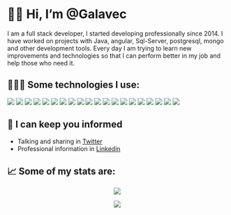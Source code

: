 # 👋🏼 Hi, I’m @Galavec
I am a full stack developer, I started developing professionally since 2014. I have worked on projects with Java, angular, Sql-Server, postgresql, mongo and other development tools. Every day I am trying to learn new improvements and technologies so that I can perform better in my job and help those who need it.

## 👨🏻‍💻 Some technologies I use:
![](https://img.shields.io/badge/-java-brown?style=for-the-badge&logo=CoffeeScript&logoColor=white)
![](https://img.shields.io/badge/Spring_Boot-F2F4F9?style=for-the-badge&logo=spring-boot)
![](https://img.shields.io/badge/-Angular-orange?style=for-the-badge&logo=Angular&logoColor=white)
![](https://img.shields.io/badge/-Ionic-informational?style=for-the-badge&logo=Ionic&logoColor=white)
![](https://img.shields.io/badge/Node.js-339933?style=for-the-badge&logo=nodedotjs&logoColor=white)
![](https://img.shields.io/badge/apache_maven-C71A36?style=for-the-badge&logo=apachemaven&logoColor=white)
![](https://img.shields.io/badge/npm-CB3837?style=for-the-badge&logo=npm&logoColor=white)
![](https://img.shields.io/badge/HTML5-E34F26?style=for-the-badge&logo=html5&logoColor=white)
![](https://img.shields.io/badge/redis-%23DD0031.svg?&style=for-the-badge&logo=redis&logoColor=white)
![](https://img.shields.io/badge/Docker-2CA5E0?style=for-the-badge&logo=docker&logoColor=white)
![](https://img.shields.io/badge/Microsoft%20SQL%20Server-CC2927?style=for-the-badge&logo=microsoft%20sql%20server&logoColor=white)
![](https://img.shields.io/badge/MongoDB-4EA94B?style=for-the-badge&logo=mongodb&logoColor=white)
![](https://img.shields.io/badge/MySQL-005C84?style=for-the-badge&logo=mysql&logoColor=white)
![](https://img.shields.io/badge/Oracle-F80000?style=for-the-badge&logo=Oracle&logoColor=white)
![](https://img.shields.io/badge/PostgreSQL-316192?style=for-the-badge&logo=postgresql&logoColor=white)
![](https://img.shields.io/badge/Insomnia-5849be?style=for-the-badge&logo=Insomnia&logoColor=white)
![](https://img.shields.io/badge/Postman-FF6C37?style=for-the-badge&logo=Postman&logoColor=white)
![](https://img.shields.io/badge/Swagger-85EA2D?style=for-the-badge&logo=Swagger&logoColor=white)
![](https://img.shields.io/badge/SonarLint-CB2029?style=for-the-badge&logo=sonarlint&logoColor=white)
![](https://img.shields.io/badge/GIT-E44C30?style=for-the-badge&logo=git&logoColor=white)


## 📰 I can keep you informed
- Talking and sharing in [Twitter](https://twitter.com/galavec)
- Professional information in [Linkedin](https://www.linkedin.com/in/galavec/)


## 📈   Some of my stats are:
<p align="center">
  <img align="" src="https://github-readme-stats.vercel.app/api/top-langs/?username=galavec" />
</p>
<p align="center">
  <img align="" src="https://github-readme-stats.vercel.app/api?username=galavec" />
</p>
